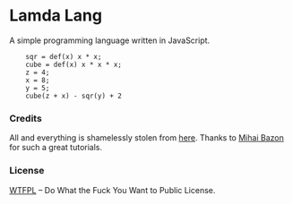 # Lamda Lang

A simple programming language written in JavaScript.

```
    sqr = def(x) x * x;
    cube = def(x) x * x * x;
    z = 4;
    x = 8;
    y = 5;
    cube(z + x) - sqr(y) + 2
```

### Credits

All and everything is shamelessly stolen from [here](http://lisperator.net/pltut).
Thanks to [Mihai Bazon](https://github.com/mishoo) for such a great tutorials.

### License

[WTFPL](http://www.wtfpl.net/) – Do What the Fuck You Want to Public License.
